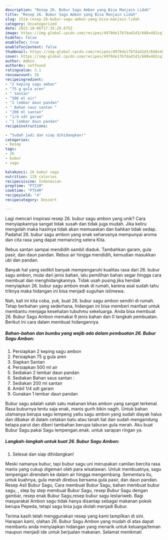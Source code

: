 ```yaml
---
description: "Resep 26. Bubur Sagu Ambon yang Bisa Manjain Lidah"
title: "Resep 26. Bubur Sagu Ambon yang Bisa Manjain Lidah"
slug: 1514-resep-26-bubur-sagu-ambon-yang-bisa-manjain-lidah
category: Uncategorized
date: 2022-10-06T17:35:20.675Z
image: https://img-global.cpcdn.com/recipes/4970de17b7dad1d3/680x482cq70/26-bubur-sagu-ambon-foto-resep-utama.jpg
hideToc: false
enableToc: true
enableTocContent: false
thumbnail: https://img-global.cpcdn.com/recipes/4970de17b7dad1d3/680x482cq70/26-bubur-sagu-ambon-foto-resep-utama.jpg
cover: https://img-global.cpcdn.com/recipes/4970de17b7dad1d3/680x482cq70/26-bubur-sagu-ambon-foto-resep-utama.jpg
author: Admin
authorAv: notfound
ratingvalue: 3.1
reviewcount: 20
recipeingredient:
- "2 keping sagu ambon"
- "75 g gula aren"
- " Santan"
- "500 ml air"
- "2 lembar daun pandan"
- " Bahan saus santan "
- "200 ml santan"
- "1/4 sdt garam"
- "1 lembar daun pandan"
recipeinstructions:

- "Sudah jadi dan siap dihidangkan!"
categories:
- Resep
tags:
- 26
- bubur
- sagu

katakunci: 26 bubur sagu 
nutrition: 129 calories
recipecuisine: Indonesian
preptime: "PT21M"
cooktime: "PT54M"
recipeyield: "4"
recipecategory: Dessert

---
```





Lagi mencari inspirasi resep 26. bubur sagu ambon yang unik? Cara menyiapkannya sangat tidak susah dan tidak juga mudah. Jika keliru mengolah maka hasilnya tidak akan memuaskan dan bahkan tidak sedap. Padahal 26. bubur sagu ambon yang enak seharusnya mempunyai aroma dan cita rasa yang dapat memancing selera Kita.





Rebus santan sampai mendidih sambil diaduk. Tambahkan garam, gula pasir, dan daun pandan. Rebus air hingga mendidih, kemudian masukkan ubi dan pandan.

Banyak hal yang sedikit banyak mempengaruhi kualitas rasa dari 26. bubur sagu ambon, mulai dari jenis bahan, lalu pemilihan bahan segar hingga cara membuat dan menghidangkannya. Tidak usah pusing jika hendak menyiapkan 26. bubur sagu ambon enak di rumah, karena asal sudah tahu triknya maka hidangan ini bisa menjadi suguhan istimewa.






Nah, kali ini kita coba, yuk, buat 26. bubur sagu ambon sendiri di rumah. Tetap berbahan yang sederhana, hidangan ini bisa memberi manfaat untuk membantu menjaga kesehatan tubuhmu sekeluarga. Anda bisa membuat 26. Bubur Sagu Ambon memakai 9 jenis bahan dan 0 langkah pembuatan. Berikut ini cara dalam membuat hidangannya.

<!--inarticleads1-->

##### Bahan-bahan dan bumbu yang wajib ada dalam pembuatan 26. Bubur Sagu Ambon:

1. Persiapkan 2 keping sagu ambon
1. Persiapkan 75 g gula aren
1. Siapkan  Santan
1. Persiapkan 500 ml air
1. Sediakan 2 lembar daun pandan
1. Sediakan  Bahan saus santan :
1. Sediakan 200 ml santan
1. Ambil 1/4 sdt garam
1. Gunakan 1 lembar daun pandan


Bubur sagu adalah salah satu makanan khas ambon yang sangat terkenal. Rasa buburnya tentu saja enak, manis gurih bikin nagih. Untuk bahan utamanya berupa sagu lempeng yaitu sagu ambon yang sudah diayak halus dan dibakar di dalam cetakan batu atau tanah liat dan sudah mengandung kelapa parut dan diberi tambahan berupa taburan gula merah. Aku buat Bubur Sagu.pakai Sagu lempengan.enak. untuk sarapan ringan ya. 

<!--inarticleads2-->

##### Langkah-langkah untuk buat 26. Bubur Sagu Ambon:


1. Selesai dan siap dihidangkan!

Meski namanya bubur, tapi bubur sagu uni merupakan camilan bercita rasa manis yang cukup digemari oleh para wisatawan. Untuk membuatnya, sagu lempengan direndam ke dalam air hingga mengembang. Sementara itu, untuk kuahnya, gula merah direbus bersama gula pasir, dan daun pandan. Resep Asli Bubur Sagu, Cara membuat Bubur Sagu, bahan membuat bubur sagu, , step by step membuat Bubur Sagu, resep Bubur Sagu dengan gambar, resep enak Bubur Sagu,resep bubur sagu lestariweb. Bagi masyarakat Ambon sagu tidak hanya disantap sebagai makanan pokok berupa Pepeda, tetapi sagu bisa juga diolah menjadi Bubur. 

Terima kasih telah menggunakan resep yang kami tampilkan di sini. Harapan kami, olahan 26. Bubur Sagu Ambon yang mudah di atas dapat membantu anda menyiapkan hidangan yang menarik untuk keluarga/teman maupun menjadi ide untuk berjualan makanan. Selamat menikmati
